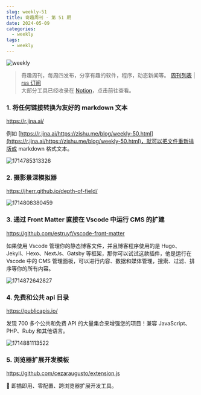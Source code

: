 ```yaml
---
slug: weekly-51
title: 奇趣周刊 - 第 51 期
date: 2024-05-09
categories:
  - weekly
tags:
  - weekly
---
```


![weekly](https://imgurl.zishu.me/weekly.webp)

> 奇趣周刊，每周四发布，分享有趣的软件，程序，动态新闻等。 [周刊列表](/categories/weekly/) | [rss 订阅](/categories/weekly/index.xml)  
大部分工具已经收录在 <a href="https://anghunk.notion.site/944611fccdd24fbdaed7489d0732b1c5?v=118910660f5d4ddaa7ad0923dd982664" target="_blank">Notion</a>，点击前往查看。

### 1. 将任何链接转换为友好的 markdown 文本

https://r.jina.ai/

例如 [https://r.jina.ai/https://zishu.me/blog/weekly-50.html](https://r.jina.ai/https://zishu.me/blog/weekly-50.html)，就可以把文件重新排版成 markdown 格式文本。

![1714785313326](https://imgurl.zishu.me/2024/05/1714785313326.webp)

### 2. 摄影景深模拟器

https://jherr.github.io/depth-of-field/

![1714808380459](https://imgurl.zishu.me/2024/05/1714808380459.webp)

### 3. 通过 Front Matter 直接在 Vscode 中运行 CMS 的扩建

https://github.com/estruyf/vscode-front-matter

如果使用 Vscode 管理你的静态博客文件，并且博客程序使用的是 Hugo、Jekyll、Hexo、NextJs、Gatsby 等框架，那你可以试试这款插件，他是运行在 Vscode 中的 CMS 管理面板，可以进行内容、数据和媒体管理，搜索、过滤、排序等你的所有内容。

![1714872642827](https://imgurl.zishu.me/2024/05/1714872642827.webp)

### 4. 免费和公共 api 目录

https://publicapis.io/

发现 700 多个公共和免费 API 的大量集合来增强您的项目！兼容 JavaScript、PHP、Ruby 和其他语言。

![1714881113522](https://imgurl.zishu.me/2024/05/1714881113522.webp)

### 5. 浏览器扩展开发模板

https://github.com/cezaraugusto/extension.js

🧩 即插即用、零配置、跨浏览器扩展开发工具。
